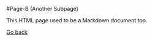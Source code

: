 #Page-B (Another Subpage)

This HTML page used to be a Markdown document too.

[Go back](../index.md)

